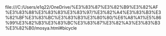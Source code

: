 file:///C:/Users/e1q22/OneDrive/%E3%83%87%E3%82%B9%E3%82%AF%E3%83%88%E3%83%83%E3%83%97/%E3%82%A4%E3%83%B3%E3%82%BF%E3%83%BC%E3%83%B3%E3%80%80/%E6%A8%A1%E5%86%99%E3%82%B3%E3%83%BC%E3%83%87%E3%82%A3%E3%83%B3%E3%82%B0/mosya.html#bicycle 
